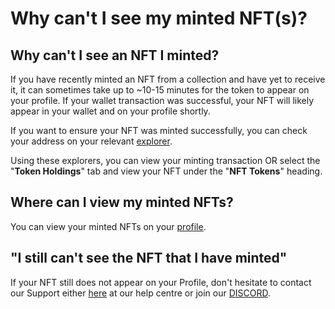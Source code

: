 # Why can't I see my minted NFT(s)?

## Why can't I see an NFT I minted?

If you have recently minted an NFT from a collection and have yet to receive it, it can sometimes take up to ~10-15 minutes for the token to appear on your profile. If your wallet transaction was successful, your NFT will likely appear in your wallet and on your profile shortly.  

If you want to ensure your NFT was minted successfully, you can check your address on your relevant [explorer](https://etherscan.io/). 

Using these explorers, you can view your minting transaction OR select the "**Token Holdings**" tab and view your NFT under the "**NFT Tokens**" heading. 

## Where can I view my minted NFTs?

You can view your minted NFTs on your [profile](https://mvp.freee.xyz/manage). 

## "I still can't see the NFT that I have minted"

If your NFT still does not appear on your Profile, don't hesitate to contact our Support either [here]() at our help centre or join our [DISCORD]().
